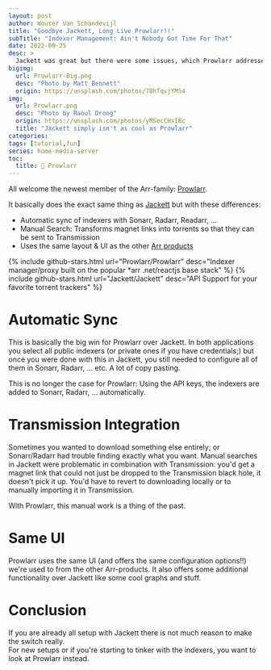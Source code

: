 ```yaml
---
layout: post
author: Wouter Van Schandevijl
title: "Goodbye Jackett, Long Live Prowlarr!!"
subTitle: "Indexer Management: Ain't Nobody Got Time For That"
date: 2022-09-25
desc: >
  Jackett was great but there were some issues, which Prowlarr addressed.
bigimg:
  url: Prowlarr-Big.png
  desc: "Photo by Matt Bennett"
  origin: https://unsplash.com/photos/78hTqvjYMS4
img:
  url: Prowlarr.png
  desc: "Photo by Raoul Droog"
  origin: https://unsplash.com/photos/yMSecCHsIBc
  title: "Jackett simply isn't as cool as Prowlarr"
categories: 
tags: [tutorial,fun]
series: home-media-server
toc:
  title: 🐅 Prowlarr
---
```


All welcome the newest member of the Arr-family: [Prowlarr](https://wiki.servarr.com/en/prowlarr).

It basically does the exact same thing as [Jackett](https://github.com/Jackett/Jackett) but with these differences:

- Automatic sync of indexers with Sonarr, Radarr, Readarr, ...
- Manual Search: Transforms magnet links into torrents so that they can be sent to Transmission
- Uses the same layout & UI as the other [Arr products](https://wiki.servarr.com)


<!--more-->


{% include github-stars.html url="Prowlarr/Prowlarr" desc="Indexer manager/proxy built on the popular *arr .net/reactjs base stack" %}
{% include github-stars.html url="Jackett/Jackett" desc="API Support for your favorite torrent trackers" %}

# Automatic Sync

This is basically the big win for Prowlarr over Jackett. In both applications you select all public indexers
(or private ones if you have credentials;) but once you were done with this in Jackett, you still needed to
configure all of them in Sonarr, Radarr, ... etc. A lot of copy pasting.

This is no longer the case for Prowlarr: Using the API keys, the indexers are added to Sonarr, Radarr, ... automatically.



# Transmission Integration

Sometimes you wanted to download something else entirely; or Sonarr/Radarr had trouble finding exactly what you want.
Manual searches in Jackett were problematic in combination with Transmission: you'd get a magnet link that could not just be
dropped to the Transmission black hole, it doesn't pick it up. You'd have to revert to downloading locally or to
manually importing it in Transmission.

With Prowlarr, this manual work is a thing of the past.



# Same UI

Prowlarr uses the same UI (and offers the same configuration options!!) we're used to from the other Arr-products.
It also offers some additional functionality over Jackett like some cool graphs and stuff.



# Conclusion

If you are already all setup with Jackett there is not much reason to make the switch really.  
For new setups or if you're starting to tinker with the indexers, you want to look at Prowlarr instead.
